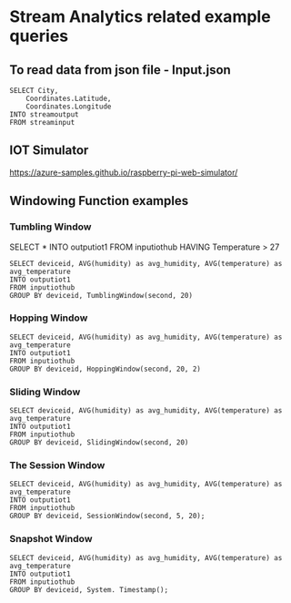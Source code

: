 # Stream Analytics related example queries

## To read data from json file - Input.json
```
SELECT City,
    Coordinates.Latitude,
    Coordinates.Longitude
INTO streamoutput
FROM streaminput
```

## IOT Simulator
https://azure-samples.github.io/raspberry-pi-web-simulator/

## Windowing Function examples

### Tumbling Window
SELECT *
INTO outputiot1
FROM inputiothub
HAVING Temperature > 27

```
SELECT deviceid, AVG(humidity) as avg_humidity, AVG(temperature) as avg_temperature
INTO outputiot1
FROM inputiothub
GROUP BY deviceid, TumblingWindow(second, 20)
```

### Hopping Window
```
SELECT deviceid, AVG(humidity) as avg_humidity, AVG(temperature) as avg_temperature
INTO outputiot1
FROM inputiothub
GROUP BY deviceid, HoppingWindow(second, 20, 2)
```

### Sliding Window
```
SELECT deviceid, AVG(humidity) as avg_humidity, AVG(temperature) as avg_temperature
INTO outputiot1
FROM inputiothub
GROUP BY deviceid, SlidingWindow(second, 20)
```

### The Session Window
```
SELECT deviceid, AVG(humidity) as avg_humidity, AVG(temperature) as avg_temperature
INTO outputiot1
FROM inputiothub
GROUP BY deviceid, SessionWindow(second, 5, 20);
```

### Snapshot Window
```
SELECT deviceid, AVG(humidity) as avg_humidity, AVG(temperature) as avg_temperature
INTO outputiot1
FROM inputiothub
GROUP BY deviceid, System. Timestamp();
```